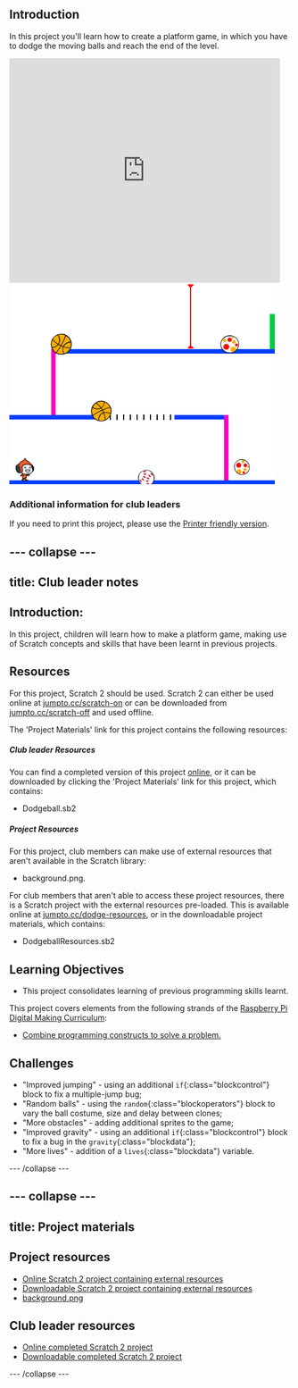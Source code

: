 ## Introduction

In this project you'll learn how to create a platform game, in which you have to dodge the moving balls and reach the end of the level.

<div class="scratch-preview">
  <iframe allowtransparency="true" width="485" height="402" src="https://scratch.mit.edu/projects/embed/39740618/?autostart=false" frameborder="0"></iframe>
  <img src="images/dodge-final.png">
</div>

### Additional information for club leaders

If you need to print this project, please use the [Printer friendly version](https://projects.raspberrypi.org/en/projects/dodgeball/print).

## \--- collapse \---

## title: Club leader notes

## Introduction:

In this project, children will learn how to make a platform game, making use of Scratch concepts and skills that have been learnt in previous projects.

## Resources

For this project, Scratch 2 should be used. Scratch 2 can either be used online at [jumpto.cc/scratch-on](http://jumpto.cc/scratch-on) or can be downloaded from [jumpto.cc/scratch-off](http://jumpto.cc/scratch-off) and used offline.

The 'Project Materials' link for this project contains the following resources:

##### Club leader Resources

You can find a completed version of this project [online](http://scratch.mit.edu/projects/39740618/#editor), or it can be downloaded by clicking the 'Project Materials' link for this project, which contains:

* Dodgeball.sb2

##### Project Resources

For this project, club members can make use of external resources that aren't available in the Scratch library:

* background.png.

For club members that aren't able to access these project resources, there is a Scratch project with the external resources pre-loaded. This is available online at [jumpto.cc/dodge-resources](http://jumpto.cc/dodge-resources), or in the downloadable project materials, which contains:

* DodgeballResources.sb2 

## Learning Objectives

* This project consolidates learning of previous programming skills learnt.

This project covers elements from the following strands of the [Raspberry Pi Digital Making Curriculum](http://rpf.io/curriculum):

* [Combine programming constructs to solve a problem.](https://www.raspberrypi.org/curriculum/programming/builder)

## Challenges

* "Improved jumping" - using an additional `if`{:class="blockcontrol"} block to fix a multiple-jump bug;
* "Random balls" - using the `random`{:class="blockoperators"} block to vary the ball costume, size and delay between clones;
* "More obstacles" - adding additional sprites to the game;
* "Improved gravity" - using an additional `if`{:class="blockcontrol"} block to fix a bug in the `gravity`{:class="blockdata"};
* "More lives" - addition of a `lives`{:class="blockdata"} variable.

\--- /collapse \---

## \--- collapse \---

## title: Project materials

## Project resources

* [Online Scratch 2 project containing external resources](http://jumpto.cc/dodge-resources)
* [Downloadable Scratch 2 project containing external resources](resources/DodgeballResources.sb2)
* [background.png](resources/background.png)

## Club leader resources

* [Online completed Scratch 2 project](http://scratch.mit.edu/projects/39740618/#editor)
* [Downloadable completed Scratch 2 project](resources/Dodgeball.sb2)

\--- /collapse \---